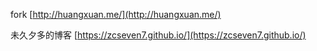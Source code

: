 fork [http://huangxuan.me/](http://huangxuan.me/)


未久夕多的博客 [https://zcseven7.github.io/](https://zcseven7.github.io/)
